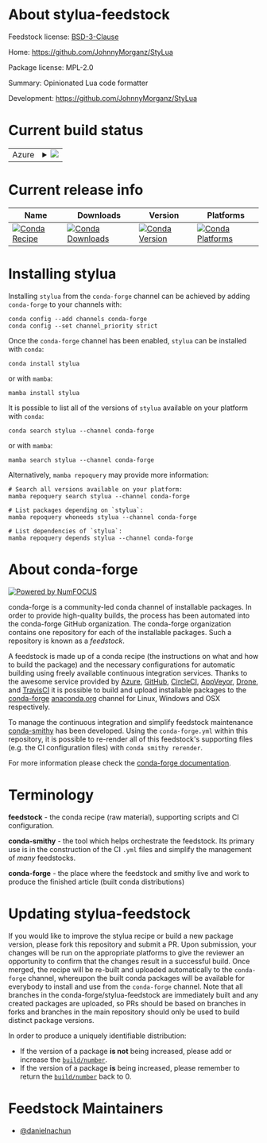 About stylua-feedstock
======================

Feedstock license: [BSD-3-Clause](https://github.com/conda-forge/stylua-feedstock/blob/main/LICENSE.txt)

Home: https://github.com/JohnnyMorganz/StyLua

Package license: MPL-2.0

Summary: Opinionated Lua code formatter

Development: https://github.com/JohnnyMorganz/StyLua

Current build status
====================


<table>
    
  <tr>
    <td>Azure</td>
    <td>
      <details>
        <summary>
          <a href="https://dev.azure.com/conda-forge/feedstock-builds/_build/latest?definitionId=24193&branchName=main">
            <img src="https://dev.azure.com/conda-forge/feedstock-builds/_apis/build/status/stylua-feedstock?branchName=main">
          </a>
        </summary>
        <table>
          <thead><tr><th>Variant</th><th>Status</th></tr></thead>
          <tbody><tr>
              <td>linux_64</td>
              <td>
                <a href="https://dev.azure.com/conda-forge/feedstock-builds/_build/latest?definitionId=24193&branchName=main">
                  <img src="https://dev.azure.com/conda-forge/feedstock-builds/_apis/build/status/stylua-feedstock?branchName=main&jobName=linux&configuration=linux%20linux_64_" alt="variant">
                </a>
              </td>
            </tr><tr>
              <td>linux_aarch64</td>
              <td>
                <a href="https://dev.azure.com/conda-forge/feedstock-builds/_build/latest?definitionId=24193&branchName=main">
                  <img src="https://dev.azure.com/conda-forge/feedstock-builds/_apis/build/status/stylua-feedstock?branchName=main&jobName=linux&configuration=linux%20linux_aarch64_" alt="variant">
                </a>
              </td>
            </tr><tr>
              <td>linux_ppc64le</td>
              <td>
                <a href="https://dev.azure.com/conda-forge/feedstock-builds/_build/latest?definitionId=24193&branchName=main">
                  <img src="https://dev.azure.com/conda-forge/feedstock-builds/_apis/build/status/stylua-feedstock?branchName=main&jobName=linux&configuration=linux%20linux_ppc64le_" alt="variant">
                </a>
              </td>
            </tr><tr>
              <td>osx_64</td>
              <td>
                <a href="https://dev.azure.com/conda-forge/feedstock-builds/_build/latest?definitionId=24193&branchName=main">
                  <img src="https://dev.azure.com/conda-forge/feedstock-builds/_apis/build/status/stylua-feedstock?branchName=main&jobName=osx&configuration=osx%20osx_64_" alt="variant">
                </a>
              </td>
            </tr><tr>
              <td>osx_arm64</td>
              <td>
                <a href="https://dev.azure.com/conda-forge/feedstock-builds/_build/latest?definitionId=24193&branchName=main">
                  <img src="https://dev.azure.com/conda-forge/feedstock-builds/_apis/build/status/stylua-feedstock?branchName=main&jobName=osx&configuration=osx%20osx_arm64_" alt="variant">
                </a>
              </td>
            </tr><tr>
              <td>win_64</td>
              <td>
                <a href="https://dev.azure.com/conda-forge/feedstock-builds/_build/latest?definitionId=24193&branchName=main">
                  <img src="https://dev.azure.com/conda-forge/feedstock-builds/_apis/build/status/stylua-feedstock?branchName=main&jobName=win&configuration=win%20win_64_" alt="variant">
                </a>
              </td>
            </tr>
          </tbody>
        </table>
      </details>
    </td>
  </tr>
</table>

Current release info
====================

| Name | Downloads | Version | Platforms |
| --- | --- | --- | --- |
| [![Conda Recipe](https://img.shields.io/badge/recipe-stylua-green.svg)](https://anaconda.org/conda-forge/stylua) | [![Conda Downloads](https://img.shields.io/conda/dn/conda-forge/stylua.svg)](https://anaconda.org/conda-forge/stylua) | [![Conda Version](https://img.shields.io/conda/vn/conda-forge/stylua.svg)](https://anaconda.org/conda-forge/stylua) | [![Conda Platforms](https://img.shields.io/conda/pn/conda-forge/stylua.svg)](https://anaconda.org/conda-forge/stylua) |

Installing stylua
=================

Installing `stylua` from the `conda-forge` channel can be achieved by adding `conda-forge` to your channels with:

```
conda config --add channels conda-forge
conda config --set channel_priority strict
```

Once the `conda-forge` channel has been enabled, `stylua` can be installed with `conda`:

```
conda install stylua
```

or with `mamba`:

```
mamba install stylua
```

It is possible to list all of the versions of `stylua` available on your platform with `conda`:

```
conda search stylua --channel conda-forge
```

or with `mamba`:

```
mamba search stylua --channel conda-forge
```

Alternatively, `mamba repoquery` may provide more information:

```
# Search all versions available on your platform:
mamba repoquery search stylua --channel conda-forge

# List packages depending on `stylua`:
mamba repoquery whoneeds stylua --channel conda-forge

# List dependencies of `stylua`:
mamba repoquery depends stylua --channel conda-forge
```


About conda-forge
=================

[![Powered by
NumFOCUS](https://img.shields.io/badge/powered%20by-NumFOCUS-orange.svg?style=flat&colorA=E1523D&colorB=007D8A)](https://numfocus.org)

conda-forge is a community-led conda channel of installable packages.
In order to provide high-quality builds, the process has been automated into the
conda-forge GitHub organization. The conda-forge organization contains one repository
for each of the installable packages. Such a repository is known as a *feedstock*.

A feedstock is made up of a conda recipe (the instructions on what and how to build
the package) and the necessary configurations for automatic building using freely
available continuous integration services. Thanks to the awesome service provided by
[Azure](https://azure.microsoft.com/en-us/services/devops/), [GitHub](https://github.com/),
[CircleCI](https://circleci.com/), [AppVeyor](https://www.appveyor.com/),
[Drone](https://cloud.drone.io/welcome), and [TravisCI](https://travis-ci.com/)
it is possible to build and upload installable packages to the
[conda-forge](https://anaconda.org/conda-forge) [anaconda.org](https://anaconda.org/)
channel for Linux, Windows and OSX respectively.

To manage the continuous integration and simplify feedstock maintenance
[conda-smithy](https://github.com/conda-forge/conda-smithy) has been developed.
Using the ``conda-forge.yml`` within this repository, it is possible to re-render all of
this feedstock's supporting files (e.g. the CI configuration files) with ``conda smithy rerender``.

For more information please check the [conda-forge documentation](https://conda-forge.org/docs/).

Terminology
===========

**feedstock** - the conda recipe (raw material), supporting scripts and CI configuration.

**conda-smithy** - the tool which helps orchestrate the feedstock.
                   Its primary use is in the construction of the CI ``.yml`` files
                   and simplify the management of *many* feedstocks.

**conda-forge** - the place where the feedstock and smithy live and work to
                  produce the finished article (built conda distributions)


Updating stylua-feedstock
=========================

If you would like to improve the stylua recipe or build a new
package version, please fork this repository and submit a PR. Upon submission,
your changes will be run on the appropriate platforms to give the reviewer an
opportunity to confirm that the changes result in a successful build. Once
merged, the recipe will be re-built and uploaded automatically to the
`conda-forge` channel, whereupon the built conda packages will be available for
everybody to install and use from the `conda-forge` channel.
Note that all branches in the conda-forge/stylua-feedstock are
immediately built and any created packages are uploaded, so PRs should be based
on branches in forks and branches in the main repository should only be used to
build distinct package versions.

In order to produce a uniquely identifiable distribution:
 * If the version of a package **is not** being increased, please add or increase
   the [``build/number``](https://docs.conda.io/projects/conda-build/en/latest/resources/define-metadata.html#build-number-and-string).
 * If the version of a package **is** being increased, please remember to return
   the [``build/number``](https://docs.conda.io/projects/conda-build/en/latest/resources/define-metadata.html#build-number-and-string)
   back to 0.

Feedstock Maintainers
=====================

* [@danielnachun](https://github.com/danielnachun/)

